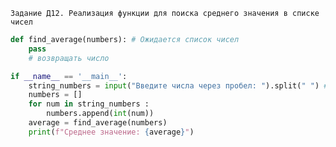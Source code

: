 `Задание Д12. Реализация функции для поиска среднего значения в списке чисел`

```python
def find_average(numbers): # Ожидается список чисел
    pass
    # возвращать число

if __name__ == '__main__':
    string_numbers = input("Введите числа через пробел: ").split(" ") # Разделение строки используя подстроку, на выходе мы имеем список строк
    numbers = []
    for num in string_numbers :
        numbers.append(int(num))
    average = find_average(numbers)
    print(f"Среднее значение: {average}")

```